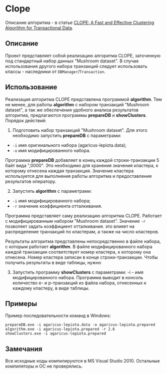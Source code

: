 # Clope

Описание алгоритма - в статье [CLOPE: A Fast and Effective Clustering Algorithm for Transactional Data](http://www.inf.ufrgs.br/~alvares/CMP259DCBD/clope.pdf).

## Описание

Проект представляет собой реализацию алгоритма CLOPE, заточенную под стандартный набор данных "Mushroom dataset". 
В случае использования другого набора транзакций следует использовать классы - наследники от `DBManager`/`Transaction`. 

## Использование

Реализация алгоритма CLOPE представлена программой **algorithm**. 
Тем не менее, для работы **algorithm** с набором транзакций "Mushroom dataset", а так же обеспечения удобного анализа результатов алгоритма, предлагаются программы **prepareDB** и **showClusters**. 
Порядок действий:

1. Подготовить набор транзакций "Mushroom dataset".
Для этого необходимо запустить **prepareDB** с параметрами:

 - `-i` имя оригинального набора (agaricus-lepiota.data);
 - `-o` имя модифицированного набора.

Программа **prepareDB** добавляет в конец каждой строки-транзакции 5 байт вида ",0000". Это необходимо для хранения значения кластера, к которому отнесена каждая транзакция. Значение кластера используется для выполнения работы алгоритма и предоставления результатов оператору.

2. Запустить **algorithm** с параметрами:
 - `-i` имя модифицированного набора;
 - `-r` значение коэффициента отталкивания.


Программа представляет саму реализацию алгоритма CLOPE. Работает с модифицированным набором "Mushroom dataset". Значение `-r` позволяет задать коэффициент отталкивания. это влияет на распределение транзакций по кластерам, а также на число кластеров.

Результаты алгоритма представлены непосредственно в файле набора, с которым работает **algorithm**. В файле модифицированного набора каждой транзакции соответствует номер кластера, к которому она отнесена. Номер кластера записан в конце строки-транзакции. Чтобы получить результаты в виде таблицы, нужно 

3. Запустить программу **showClusters** с параметрами:
	-i - имя модифицированного набора.
	Программа выводит в консоль количество e- и p-транзакций из файла набора, отнесенных к каждому кластеру, в виде таблицы.

## Примеры

Пример последовательности команд в Windows:

	prepareDB.exe -i agaricus-lepiota.data -o agaricus-lepiota.prepared
	algorithm.exe -i agaricus-lepiota.prepared -r 2.6
	showClusters.exe -i agaricus-lepiota.prepared

## Замечания

Все исходные коды компилируются в MS Visual Studio 2010. Остальные компиляторы и ОС не проверялись.